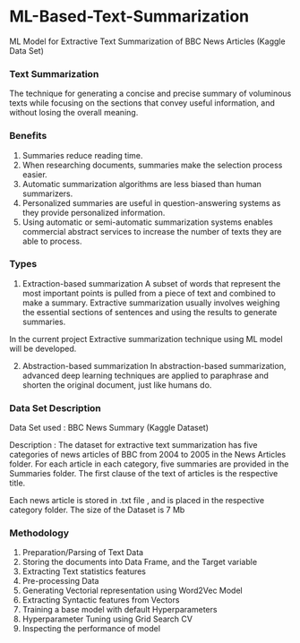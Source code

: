 # ML-Based-Text-Summarization
ML Model for Extractive Text Summarization of BBC News Articles (Kaggle Data Set) 
### Text Summarization 
The technique for generating a concise and precise summary of voluminous texts while focusing on the sections that convey useful information, and without losing the overall meaning. 
### Benefits  
1. Summaries reduce reading time.
2. When researching documents, summaries make the selection process easier.
3. Automatic summarization algorithms are less biased than human summarizers.
4. Personalized summaries are useful in question-answering systems as they provide personalized information.
5. Using automatic or semi-automatic summarization systems enables commercial abstract services to increase the number of texts they are able to process. 
### Types 
1. Extraction-based summarization
A subset of words that represent the most important points is pulled from a piece of text and combined to make a summary.
Extractive summarization usually involves weighing the essential sections of sentences and using the results to generate summaries.

In the current project Extractive summarization technique using ML model will be developed. 

2. Abstraction-based summarization
In abstraction-based summarization, advanced deep learning techniques are applied to paraphrase and shorten the original document, just like humans do. 

### Data Set Description 

Data Set used : BBC News Summary (Kaggle Dataset) 

Description : The dataset for extractive text summarization has five categories of news articles of BBC from 2004 to 2005 in the News Articles folder. For each article in each category, five summaries are provided in the Summaries folder. The first clause of the text of articles is the respective title.   

Each news article is stored in .txt file , and is placed in the respective category folder. 
The size of the Dataset is 7 Mb

### Methodology  
1. Preparation/Parsing of Text Data
2. Storing the documents into Data Frame, and the Target variable
3. Extracting Text statistics features 
4. Pre-processing Data
5. Generating Vectorial representation using Word2Vec Model 
6. Extracting Syntactic features from Vectors 
7. Training a base model with default Hyperparameters 
8. Hyperparameter Tuning using Grid Search CV 
9. Inspecting the performance of model  




